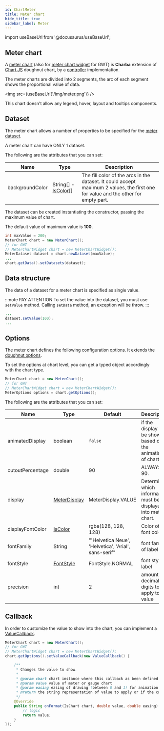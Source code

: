 ```yaml
---
id: ChartMeter
title: Meter chart
hide_title: true
sidebar_label: Meter
---
```

import useBaseUrl from '@docusaurus/useBaseUrl';

## Meter chart

A [meter chart](http://www.pepstock.org/Charba/3.3/org/pepstock/charba/client/impl/charts/MeterChart.html) (also for [meter chart widget](http://www.pepstock.org/Charba/3.3/org/pepstock/charba/client/gwt/widgets/MeterChartWidget.html) for GWT) is **Charba** extension of [Chart.JS](http://www.chartjs.org/) doughnut chart, by a [controller](Controllers) implementation.

The meter charts are divided into 2 segments, the arc of each segment shows the proportional value of data.

<img src={useBaseUrl('/img/meter.png')} />

This chart doesn't allow any legend, hover, layout and tooltips components.

## Dataset

The meter chart allows a number of properties to be specified for the [meter dataset](http://www.pepstock.org/Charba/3.3/org/pepstock/charba/client/impl/charts/MeterDataset.html). 

A meter chart can have ONLY 1 dataset.

The following are the attributes that you can set:

| Name | Type | Description
| ---- | ---- | -----------
| backgroundColor | String[] - [IsColor](http://www.pepstock.org/Charba/3.3/org/pepstock/charba/client/colors/IsColor.html)[] | The fill color of the arcs in the dataset. It could accept maximum 2 values, the first one for value and the other for empty part.

The dataset can be created instantiating the constructor, passing the maximum value of chart.

The default value of maximum value is **100**.

```java
int maxValue = 200;
MeterChart chart = new MeterChart();
// for GWT
// MeterChartWidget chart = new MeterChartWidget();
MeterDataset dataset = chart.newDataset(maxValue);
...
chart.getData().setDatasets(dataset);
```

## Data structure

The data of a dataset for a meter chart is specified as single value.

:::note PAY ATTENTION
To set the value into the dataset, you must use `setValue` method. Calling `setData` method, an exception will be throw. 
:::

```java
...
dataset.setValue(100);
...
```

## Options

The meter chart defines the following configuration options. It extends the [doughnut options](ChartDoughnut).

To set the options at chart level, you can get a typed object accordingly with the chart type.

```java
MeterChart chart = new MeterChart();
// for GWT
// MeterChartWidget chart = new MeterChartWidget();
MeterOptions options = chart.getOptions();
```

The following are the attributes that you can set:

| Name | Type | Default | Description
| ---- | ---- | ------- | -----------
| animatedDisplay | boolean | `false` | if the display will be shown based on the animation of chart.
| cutoutPercentage | double | 90 | ALWAYS 90. 
| display | [MeterDisplay](http://www.pepstock.org/Charba/3.3/org/pepstock/charba/client/impl/charts/MeterDisplay.html) | MeterDisplay.VALUE | Determines which information must be displayed into meter chart.
| displayFontColor | [IsColor](http://www.pepstock.org/Charba/3.3/org/pepstock/charba/client/colors/IsColor.html) | rgba(128, 128, 128) | Color of font color 
| fontFamily | String | "'Helvetica Neue', 'Helvetica', 'Arial', sans-serif" | font family of label 
| fontStyle | [FontStyle](http://www.pepstock.org/Charba/3.3/org/pepstock/charba/client/enums/FontStyle.html)  | FontStyle.NORMAL |  font style of label
| precision | int | 2 | amount to decimals digits to apply to the value

## Callback

In order to customize the value to show into the chart, you can implement a [ValueCallback](http://www.pepstock.org/Charba/3.3/org/pepstock/charba/client/callbacks/ValueCallback.html).

```java
MeterChart chart = new MeterChart();
// for GWT
// MeterChartWidget chart = new MeterChartWidget();
chart.getOptions().setValueCallback(new ValueCallback() {

	/**
	 * Changes the value to show.
	 * 
	 * @param chart chart instance where this callback as been defined
	 * @param value value of meter or gauge chart
	 * @param easing easing of drawing (between 0 and 1) for animation
	 * @return the string representation of value to apply or if the callback returns <code>null</code> to use default.
	 */			
	@Override
	public String onFormat(IsChart chart, double value, double easing) {
		// logic
		return value;
	}
});
```
